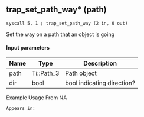 ## trap_set_path_way* (path)

`syscall 5, 1 ; trap_set_path_way (2 in, 0 out)`

Set the way on a path that an object is going

#### Input parameters
| Name | Type | Description
|------|------|------------
| path   | Ti::Path_3   | Path object
| dir   | bool   | bool indicating direction?


Example Usage From NA






	Appears in:




